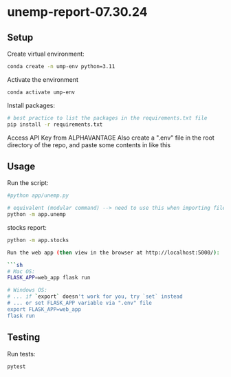 # unemp-report-07.30.24

## Setup

Create virtual environment:

```sh
conda create -n ump-env python=3.11
```

Activate the environment

```sh
conda activate ump-env
```

Install packages:

```sh
# best practice to list the packages in the requirements.txt file
pip install -r requirements.txt
```

Access API Key from ALPHAVANTAGE
Also create a ".env" file in the root directory of the repo, and paste some contents in like this

## Usage

Run the script:

```sh
#python app/unemp.py

# equivalent (modular command) --> need to use this when importing files across each other
python -m app.unemp
```

stocks report:

```sh
python -m app.stocks

Run the web app (then view in the browser at http://localhost:5000/):

```sh
# Mac OS:
FLASK_APP=web_app flask run

# Windows OS:
# ... if `export` doesn't work for you, try `set` instead
# ... or set FLASK_APP variable via ".env" file
export FLASK_APP=web_app
flask run
```


## Testing

Run tests:

```sh
pytest
```